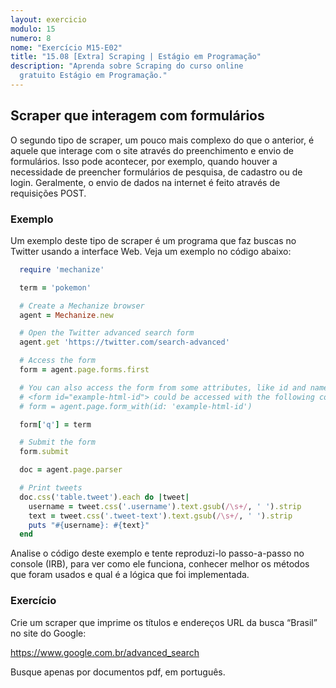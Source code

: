 ```yaml
---
layout: exercicio
modulo: 15
numero: 8
nome: "Exercício M15-E02"
title: "15.08 [Extra] Scraping | Estágio em Programação"
description: "Aprenda sobre Scraping do curso online
  gratuito Estágio em Programação."
---
```


## Scraper que interagem com formulários

O segundo tipo de scraper, um pouco mais complexo do que o anterior,
é aquele que interage com o site através do preenchimento e envio de formulários.
Isso pode acontecer, por exemplo, quando houver a necessidade de preencher
formulários de pesquisa, de cadastro ou de login. Geralmente, o envio de dados
na internet é feito através de requisições POST.

### Exemplo

Um exemplo deste tipo de scraper é um programa que faz buscas no Twitter usando
a interface Web. Veja um exemplo no código abaixo:

```ruby
  require 'mechanize'

  term = 'pokemon'

  # Create a Mechanize browser
  agent = Mechanize.new

  # Open the Twitter advanced search form
  agent.get 'https://twitter.com/search-advanced'

  # Access the form
  form = agent.page.forms.first

  # You can also access the form from some attributes, like id and name
  # <form id="example-html-id"> could be accessed with the following code:
  # form = agent.page.form_with(id: 'example-html-id')

  form['q'] = term

  # Submit the form
  form.submit

  doc = agent.page.parser

  # Print tweets
  doc.css('table.tweet').each do |tweet|
    username = tweet.css('.username').text.gsub(/\s+/, ' ').strip
    text = tweet.css('.tweet-text').text.gsub(/\s+/, ' ').strip
    puts "#{username}: #{text}"
  end
```

Analise o código deste exemplo e tente reproduzi-lo passo-a-passo no
console (IRB), para ver como ele funciona, conhecer melhor os métodos que foram
usados e qual é a lógica que foi implementada.

### Exercício

Crie um scraper que imprime os títulos e endereços URL da busca “Brasil” no
site do Google:

<https://www.google.com.br/advanced_search>

Busque apenas por documentos pdf, em português.
